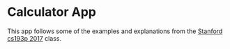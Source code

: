 # Calculator App

This app follows some of the examples and explanations from the [Stanford cs193p 2017](https://www.youtube.com/playlist?list=PLPA-ayBrweUz32NSgNZdl0_QISw-f12Ai) class.
